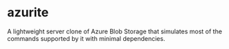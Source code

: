 # azurite
A lightweight server clone of Azure Blob Storage that simulates most of the commands supported by it with minimal dependencies.
